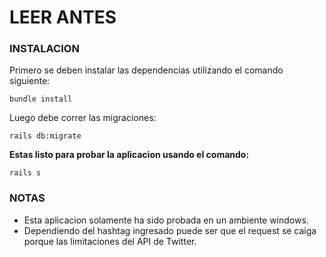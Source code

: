# LEER ANTES

### INSTALACION
Primero se deben instalar las dependencias utilizando el comando siguiente:
```
bundle install
```

Luego debe correr las migraciones:
```
rails db:migrate
```

**Estas listo para probar la aplicacion usando el comando:**
```
rails s
```



### NOTAS
- Esta aplicacion solamente ha sido probada en un ambiente windows.
- Dependiendo del hashtag ingresado puede ser que el request se caiga porque las limitaciones del API de Twitter.
